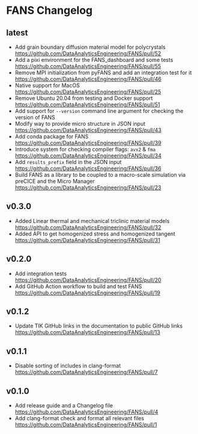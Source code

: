 # FANS Changelog

## latest

- Add grain boundary diffusion material model for polycrystals https://github.com/DataAnalyticsEngineering/FANS/pull/52
- Add a pixi environment for the FANS_dashboard and some tests https://github.com/DataAnalyticsEngineering/FANS/pull/55
- Remove MPI initialization from pyFANS and add an integration test for it https://github.com/DataAnalyticsEngineering/FANS/pull/46
- Native support for MacOS https://github.com/DataAnalyticsEngineering/FANS/pull/25
- Remove Ubuntu 20.04 from testing and Docker support https://github.com/DataAnalyticsEngineering/FANS/pull/51
- Add support for `--version` command line argument for checking the version of FANS
- Modify way to provide micro structure in JSON input https://github.com/DataAnalyticsEngineering/FANS/pull/43
- Add conda package for FANS https://github.com/DataAnalyticsEngineering/FANS/pull/39
- Introduce system for checking compiler flags: `avx2` & `fma` https://github.com/DataAnalyticsEngineering/FANS/pull/34
- Add `results_prefix` field in the JSON input https://github.com/DataAnalyticsEngineering/FANS/pull/36
- Build FANS as a library to be coupled to a macro-scale simulation via preCICE and the Micro Manager https://github.com/DataAnalyticsEngineering/FANS/pull/23

## v0.3.0

- Added Linear thermal and mechanical triclinic material models https://github.com/DataAnalyticsEngineering/FANS/pull/32
- Added API to get homogenized stress and homogenized tangent https://github.com/DataAnalyticsEngineering/FANS/pull/31

## v0.2.0

- Add integration tests https://github.com/DataAnalyticsEngineering/FANS/pull/20
- Add GitHub Action workflow to build and test FANS https://github.com/DataAnalyticsEngineering/FANS/pull/19

## v0.1.2

- Update TIK GitHub links in the documentation to public GitHub links https://github.com/DataAnalyticsEngineering/FANS/pull/13

## v0.1.1

- Disable sorting of includes in clang-format https://github.com/DataAnalyticsEngineering/FANS/pull/7

## v0.1.0

- Add release guide and a Changelog file https://github.com/DataAnalyticsEngineering/FANS/pull/4
- Add clang-format check and format all relevant files https://github.com/DataAnalyticsEngineering/FANS/pull/1

